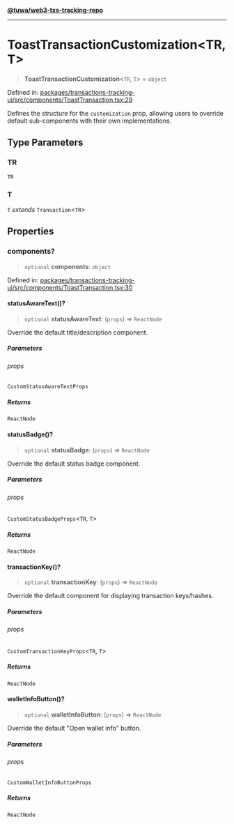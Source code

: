[**@tuwa/web3-txs-tracking-repo**](../../../README.md)

***

# ToastTransactionCustomization\<TR, T\>

> **ToastTransactionCustomization**\<`TR`, `T`\> = `object`

Defined in: [packages/transactions-tracking-ui/src/components/ToastTransaction.tsx:29](https://github.com/TuwaIO/web3-transactions-tracking/blob/06a37fe8e151c67b408e69e3e0bb027c0c35f48a/packages/transactions-tracking-ui/src/components/ToastTransaction.tsx#L29)

Defines the structure for the `customization` prop, allowing users to override
default sub-components with their own implementations.

## Type Parameters

### TR

`TR`

### T

`T` *extends* `Transaction`\<`TR`\>

## Properties

### components?

> `optional` **components**: `object`

Defined in: [packages/transactions-tracking-ui/src/components/ToastTransaction.tsx:30](https://github.com/TuwaIO/web3-transactions-tracking/blob/06a37fe8e151c67b408e69e3e0bb027c0c35f48a/packages/transactions-tracking-ui/src/components/ToastTransaction.tsx#L30)

#### statusAwareText()?

> `optional` **statusAwareText**: (`props`) => `ReactNode`

Override the default title/description component.

##### Parameters

###### props

`CustomStatusAwareTextProps`

##### Returns

`ReactNode`

#### statusBadge()?

> `optional` **statusBadge**: (`props`) => `ReactNode`

Override the default status badge component.

##### Parameters

###### props

`CustomStatusBadgeProps`\<`TR`, `T`\>

##### Returns

`ReactNode`

#### transactionKey()?

> `optional` **transactionKey**: (`props`) => `ReactNode`

Override the default component for displaying transaction keys/hashes.

##### Parameters

###### props

`CustomTransactionKeyProps`\<`TR`, `T`\>

##### Returns

`ReactNode`

#### walletInfoButton()?

> `optional` **walletInfoButton**: (`props`) => `ReactNode`

Override the default "Open wallet info" button.

##### Parameters

###### props

`CustomWalletInfoButtonProps`

##### Returns

`ReactNode`
